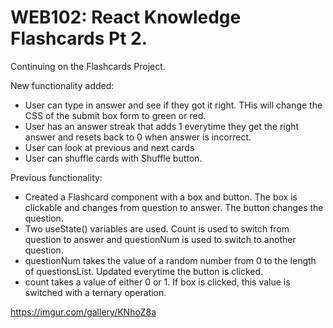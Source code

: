 # WEB102: React Knowledge Flashcards Pt 2.

Continuing on the Flashcards Project.

New functionality added:
- User can type in answer and see if they got it right. THis will change the CSS of the submit box form to green or red.
- User has an answer streak that adds 1 everytime they get the right answer and resets back to 0 when answer is incorrect.
- User can look at previous and next cards
- User can shuffle cards with Shuffle button.


Previous functionality:
- Created a Flashcard component with a box and button. The box is clickable and changes from question to answer. The button changes the question.
- Two useState() variables are used. Count is used to switch from question to answer and questionNum is used to switch to another question.
- questionNum takes the value of a random number from 0 to the length of questionsList. Updated everytime the button is clicked.
- count takes a value of either 0 or 1. If box is clicked, this value is switched with a ternary operation.



<!-- https://github.com/sebeyza00/flashcards/assets/111407050/de92a057-90c7-4235-aa61-9661d9e4bf12 -->

https://imgur.com/gallery/KNhoZ8a

